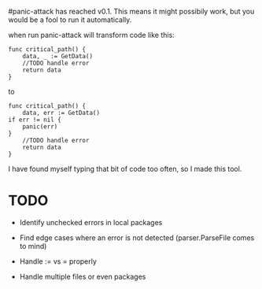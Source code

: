 #panic-attack has reached v0.1. 
This means it might possibily work, but you would be a fool to run it automatically.

when run panic-attack will transform code like this:

    func critical_path() {
        data, _ := GetData()
        //TODO handle error
        return data
    }

to

    func critical_path() {
        data, err := GetData()
    if err != nil {
        panic(err)
    }
        //TODO handle error
        return data
    }

I have found myself typing that bit of code too often, so I made this tool.


# TODO

* Identify unchecked errors in local packages

* Find edge cases where an error is not detected (parser.ParseFile comes to mind)

* Handle := vs = properly

* Handle multiple files or even packages
